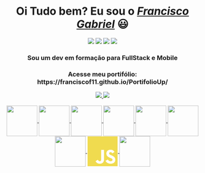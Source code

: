 <div>
  <h1 align="center">Oi Tudo bem? Eu sou o <a href="https://www.linkedin.com/in/franciscossg/"><i>Francisco Gabriel</i></a> 😃️</h1>
  <div align="center">
   <a href="https://www.instagram.com/francisco.ssg/" target="_blank"><img src="https://img.shields.io/badge/<francisco.ssg>-%23E4405F.svg?style=for-the-badge&logo=Instagram&logoColor=white"></a>
  <a href="https://contate.me/Franciscof11"><img src="https://img.shields.io/badge/WhatsApp-25D366?style=for-the-badge&logo=whatsapp&logoColor=white"></a>
  <a href ="mailto:franciscogabrielf11@gmail.com"><img src="https://img.shields.io/badge/Gmail-D14836?style=for-the-badge&logo=gmail&logoColor=white"></a>
  <a href="https://www.linkedin.com/in/franciscossg/" target="_blank"><img src="https://img.shields.io/badge/-LinkedIn-%230077B5?style=for-the-badge&logo=linkedin&logoColor=white" target="_blank"></a> </a>
</div>
  <h3 align="center">Sou um dev em formação para FullStack e Mobile<h3>
  <h3 align="center">Acesse meu portifólio: https://franciscof11.github.io/PortifolioUp/ </h3>
</div>


<div align="center">
  <a href="https://github.com/Franciscof11">
  <img height="150em" src="https://github-readme-stats.vercel.app/api?username=Franciscof&count_private=true&theme=vue-dark&custom_title=Francisco Gabriel Stats&show_icons=true&include_all_commits=true"/>
  <img height="150em" src="https://github-readme-stats.vercel.app/api/top-langs/?username=Franciscof&layout=compact&theme=vue-dark&langs_count=10&card_width=380"/>
</div>

<div align="center" valign="top"><br>
  <img align="center" height="80" width="80" src="https://cdn.icon-icons.com/icons2/2107/PNG/512/file_type_flutter_icon_130599.png">
  <img align="center" height="80" width="80" src="https://cdn.icon-icons.com/icons2/2415/PNG/512/react_original_wordmark_logo_icon_146375.png">
  <img align="center" height="80" width="80" src="https://cdn.icon-icons.com/icons2/2415/PNG/512/ruby_plain_wordmark_logo_icon_146362.png">
  <img align="center" height="80" width="80" src="https://cdn.icon-icons.com/icons2/2107/PNG/512/file_type_rails_icon_130210.png">
  <img align="center" height="80" width="80" src="https://cdn.icon-icons.com/icons2/2415/PNG/512/postgresql_plain_wordmark_logo_icon_146390.png">
  <img align="center" height="80" width="80" src="https://cdn.icon-icons.com/icons2/2415/PNG/512/mysql_original_wordmark_logo_icon_146417.png">
  <img align="center" height="80" width="80" src="https://cdn.icon-icons.com/icons2/2108/PNG/512/php_icon_130857.png">
  <img align="center" height="80" width="80" src="https://raw.githubusercontent.com/devicons/devicon/master/icons/javascript/javascript-plain.svg">
  <img align="center" height="80" width="80" src="https://cdn.icon-icons.com/icons2/2415/PNG/512/typescript_original_logo_icon_146317.png">
</div><br>


